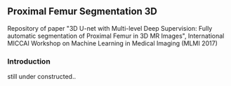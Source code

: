 ## Proximal Femur Segmentation 3D
Repository of paper "3D U-net with Multi-level Deep Supervision: Fully automatic segmentation of Proximal Femur in 3D MR Images", International MICCAI Workshop on Machine Learning in Medical Imaging (MLMI 2017) 

### Introduction

still under constructed..